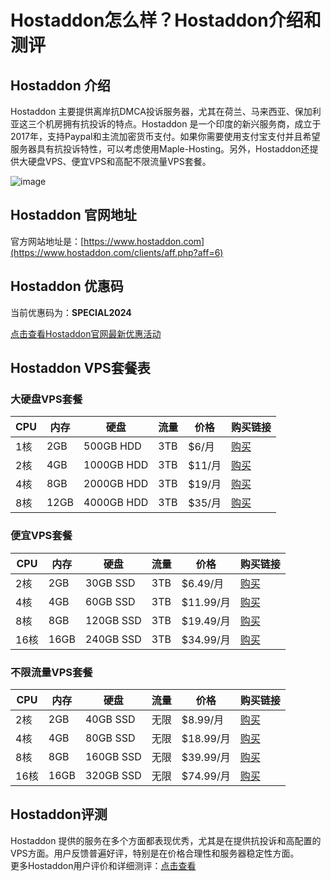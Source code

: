 # Hostaddon怎么样？Hostaddon介绍和测评

## Hostaddon 介绍
Hostaddon 主要提供离岸抗DMCA投诉服务器，尤其在荷兰、马来西亚、保加利亚这三个机房拥有抗投诉的特点。Hostaddon 是一个印度的新兴服务商，成立于2017年，支持Paypal和主流加密货币支付。如果你需要使用支付宝支付并且希望服务器具有抗投诉特性，可以考虑使用Maple-Hosting。另外，Hostaddon还提供大硬盘VPS、便宜VPS和高配不限流量VPS套餐。

![image](https://github.com/karmamandila90/Hostaddon/assets/169529919/5834dfc2-8dc6-42de-a787-d70d16ef542c)

## Hostaddon 官网地址
官方网站地址是：[https://www.hostaddon.com](https://www.hostaddon.com/clients/aff.php?aff=6)

## Hostaddon 优惠码
当前优惠码为：**SPECIAL2024**  

[点击查看Hostaddon官网最新优惠活动](https://www.hostaddon.com/clients/aff.php?aff=6)


## Hostaddon VPS套餐表

### 大硬盘VPS套餐

| CPU | 内存 | 硬盘           | 流量 | 价格       | 购买链接                          |
|-----|------|----------------|------|------------|-----------------------------------|
| 1核 | 2GB  | 500GB HDD      | 3TB  | $6/月      | [购买](https://www.hostaddon.com/clients/aff.php?aff=6) |
| 2核 | 4GB  | 1000GB HDD     | 3TB  | $11/月     | [购买](https://www.hostaddon.com/clients/aff.php?aff=6) |
| 4核 | 8GB  | 2000GB HDD     | 3TB  | $19/月     | [购买](https://www.hostaddon.com/clients/aff.php?aff=6) |
| 8核 | 12GB | 4000GB HDD     | 3TB  | $35/月     | [购买](https://www.hostaddon.com/clients/aff.php?aff=6) |

### 便宜VPS套餐

| CPU | 内存 | 硬盘    | 流量 | 价格         | 购买链接                          |
|-----|------|---------|------|--------------|-----------------------------------|
| 2核 | 2GB  | 30GB SSD | 3TB  | $6.49/月     | [购买](https://www.hostaddon.com/clients/aff.php?aff=6) |
| 4核 | 4GB  | 60GB SSD | 3TB  | $11.99/月    | [购买](https://www.hostaddon.com/clients/aff.php?aff=6) |
| 8核 | 8GB  | 120GB SSD| 3TB  | $19.49/月    | [购买](https://www.hostaddon.com/clients/aff.php?aff=6) |
| 16核| 16GB | 240GB SSD| 3TB  | $34.99/月    | [购买](https://www.hostaddon.com/clients/aff.php?aff=6) |

### 不限流量VPS套餐

| CPU | 内存 | 硬盘    | 流量   | 价格         | 购买链接                          |
|-----|------|---------|--------|--------------|-----------------------------------|
| 2核 | 2GB  | 40GB SSD | 无限   | $8.99/月     | [购买](https://www.hostaddon.com/clients/aff.php?aff=6) |
| 4核 | 4GB  | 80GB SSD | 无限   | $18.99/月    | [购买](https://www.hostaddon.com/clients/aff.php?aff=6) |
| 8核 | 8GB  | 160GB SSD| 无限   | $39.99/月    | [购买](https://www.hostaddon.com/clients/aff.php?aff=6) |
| 16核| 16GB | 320GB SSD| 无限   | $74.99/月    | [购买](https://www.hostaddon.com/clients/aff.php?aff=6) |

## Hostaddon评测
Hostaddon 提供的服务在多个方面都表现优秀，尤其是在提供抗投诉和高配置的VPS方面。用户反馈普遍好评，特别是在价格合理性和服务器稳定性方面。  
更多Hostaddon用户评价和详细测评：[点击查看](https://www.hostaddon.com/clients/aff.php?aff=6)
